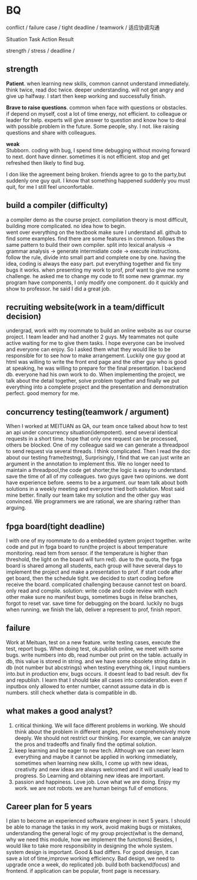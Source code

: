 # BQ

conflict / failure case / tight deadline / teamwork / 适应协调沟通

Situation Task Action Result

strength / stress / deadline /

## strength

**Patient**. when learning new skills, common cannot understand immediately.
think twice, read doc twice. deeper understanding. will not get angry and give up halfway. I start then keep working and successfully finish.

**Brave to raise questions**. common when face with questions or obstacles. if depend on myself, cost a lot of time energy, not efficient. to colleague or leader for help. experts will give answer to question and know how to deal with possible problem in the future. Some people, shy. I not. like raising questions and share with colleagues.

**weak**  
Stubborn. coding with bug, I spend time debugging without moving forward to next. dont have dinner. sometimes it is not efficient. stop and get refreshed then likely to find bug.

I don like the agreement being broken. friends agree to go to the party,but suddenly one guy quit. I know that something happened suddenly you must quit, for me I still feel unconfortable.

## build a compiler (difficulty)

a compiler demo as the course project. compilation theory is most difficult, building more complicated. no idea how to begin.  
went over everything on the textbook make sure I understand all. github to find some examples. find there are some features in common. follows the same pattern to build their own compiler. split into lexical analysis -> grammar analysis -> generate intermidiate code -> execute instructions. follow the rule, divide into small part and complete one by one. having the idea, coding is always the easy part. put everything together and fix tiny bugs it works. when presenting my work to prof, prof want to give me some challenge. he asked me to change my code to fit some new grammar. my program have components, I only modify one component. do it quickly and show to professor. he said I did a great job.

## recruiting website(work in a team/difficult decision)

undergrad, work with my roommate to build an online website as our course project. I team leader and had another 2 guys. My teammates not quite active waiting for me to give them tasks. I hope everyone can be involved and everyone can enjoy. So I asked them what they would like to be responsible for to see how to make arrangement. Luckily one guy good at html was willing to write the front end page and the other guy who is good at speaking, he was willing to prepare for the final presentation. I backend db. everyone had his own work to do. When implementing the project, we talk about the detail together, solve problem together and finally we put everything into a complete project and the presentation and demonstration perfect. good memory for me.

## concurrency testing(teamwork / argument)

When I worked at MEITUAN as QA, our team once talked about how to test an api under concurrency situation(idempotent). send several identical requests in a short time. hope that only one request can be processed, others be blocked. One of my colleague said we can generate a threadpool to send request via several threads. I think complicated. Then I read the doc about our testing frame(testng), Surprisingly, I find that we can just write an argument in the annotation to implement this. We no longer need to maintain a threadpool,the code get shorter,the logic is easy to understand. save the time of all of my colleagues. two guys gave two opinions. we dont have experience before. seems to be a argument. our team talk about both solutions in a weekly meeting and everyone tried both solution. Most said mine better. finally our team take my solution and the other guy was convinced. We programmers we are rational, we are sharing rather than arguing.

## fpga board(tight deadline)

I with one of my roommate to do a embedded system project together. write code and put in fpga board to run(the project is about temperature monitoring. read tem from sensor. if the temperature is higher than threshold, the light on the board will turn red). due to the quota, the fpga board is shared among all students, each group will have several days to implement the project and make a presentation to prof. if start code after get board, then the schedule tight. we decided to start coding before receive the board. complicated challenging because cannot test on board. only read and compile. solution: write code and code review with each other make sure no manifest bugs, sometimes bugs in ifelse branches, forgot to reset var. save time for debugging on the board. luckily no bugs when running. we finish the lab, deliver a represent to prof, finish report.

## failure

Work at Meituan, test on a new feature. write testing cases, execute the test, report bugs. When doing test, ok.publish online, we meet with some bugs. write numbers into db, read number out print on the table. actually in db, this value is stored in string. and we have some obsolete string data in db (not number but abcstrings) when testing everything ok, I input numbers into.but in production env, bugs occurs. it doesnt lead to bad result. dev fix and republish. I learn that I should take all cases into consideration. even if inputbox only allowed to enter number, cannot assume data in db is numbers. still check whether data is compatible in db.

## what makes a good analyst?

1. critical thinking. We will face different problems in working. We should think about the problem in different angles, more comprehensively more deeply. We should not restrict our thinking. For example, we can analyze the pros and tradeoffs and finally find the optimal solution.
1. keep learning and be eager to new tech. Although we can never learn everything and maybe it cannot be applied in working immediately, sometimes when learning new skills, I come up with new ideas, creativity and new ideas are always welcomed and it will usually lead to progress. So Learning and obtaining new ideas are important.
1. passion and happiness. Love job. Love what we are doing. Enjoy my work. we are not robots. we are human beings full of emotions.

## **Career plan for 5 years**

I plan to become an experienced software engineer in next 5 years. I should be able to manage the tasks in my work, avoid making bugs or mistakes, understanding the general logic of my group project(what is the demand, why we need this module, how we implement the functions)
Besides, I would like to take more responsibility in designing the whole system. system design is important. Good & bad differs. For good design, it can save a lot of time,improve working efficiency. Bad design, we need to upgrade once a week, do replicated job.
build both backend(focus) and frontend. if application can be popular, front page is necessary.
